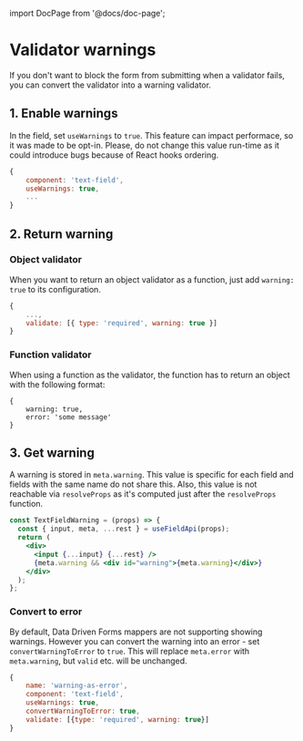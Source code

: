 import DocPage from '@docs/doc-page';

<DocPage>

# Validator warnings

If you don't want to block the form from submitting when a validator fails, you can convert the validator into a warning validator.

## 1. Enable warnings

In the field, set `useWarnings` to `true`. This feature can impact performace, so it was made to be opt-in. Please, do not change this value run-time as it could introduce bugs because of React hooks ordering.

```jsx
{
    component: 'text-field',
    useWarnings: true,
    ...
}
```

## 2. Return warning

### Object validator

When you want to return an object validator as a function, just add `warning: true` to its configuration.

```jsx
{
    ...,
    validate: [{ type: 'required', warning: true }]
}
```

### Function validator

When using a function as the validator, the function has to return an object with the following format:

```
{
    warning: true,
    error: 'some message'
}
```

## 3. Get warning

A warning is stored in `meta.warning`. This value is specific for each field and fields with the same name do not share this. Also, this value is not reachable via `resolveProps` as it's computed just after the `resolveProps` function.

```jsx
const TextFieldWarning = (props) => {
  const { input, meta, ...rest } = useFieldApi(props);
  return (
    <div>
      <input {...input} {...rest} />
      {meta.warning && <div id="warning">{meta.warning}</div>}
    </div>
  );
};
```

### Convert to error

By default, Data Driven Forms mappers are not supporting showing warnings. However you can convert the warning into an error - set `convertWarningToError` to `true`. This will replace `meta.error` with `meta.warning`, but `valid` etc. will be unchanged.

```jsx
{
    name: 'warning-as-error',
    component: 'text-field',
    useWarnings: true,
    convertWarningToError: true,
    validate: [{type: 'required', warning: true}]
}
```

</DocPage>
